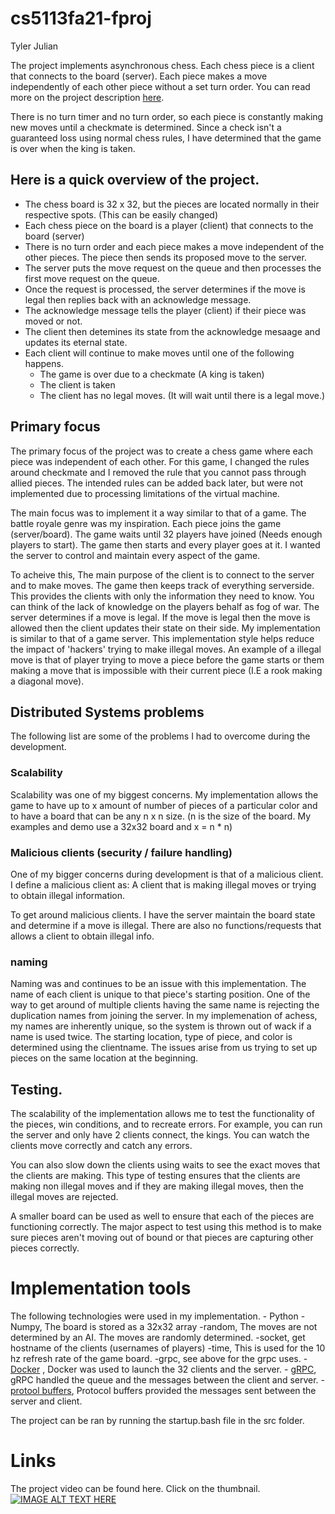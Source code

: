 # cs5113fa21-fproj
Tyler Julian

The project implements asynchronous chess. Each chess piece is a client that connects to the board (server). Each piece makes a move independently of each other piece without a set turn order. You can read more on the project description [here](https://oudatalab.com/cs5113fa21/projects/project). 

There is no turn timer and no turn order, so each piece is constantly making new moves until a checkmate is determined. Since a check isn't a guaranteed loss using normal chess rules, I have determined that the game is over when the king is taken. 

## Here is a quick overview of the project. 
- The chess board is 32 x 32, but the pieces are located normally in their respective spots. (This can be easily changed)
- Each chess piece on the board is a player (client) that connects to the board (server)
- There is no turn order and each piece makes a move independent of the other pieces. The piece then sends its proposed move to the server. 
- The server puts the move request on the queue and then processes the first move request on the queue.
- Once the request is processed, the server determines if the move is legal then replies back with an acknowledge message.
- The acknowledge message tells the player (client) if their piece was moved or not. 
- The client then detemines its state from the acknowledge mesaage and updates its eternal state.
- Each client will continue to make moves until one of the following happens.
    - The game is over due to a checkmate (A king is taken)
    - The client is taken
    - The client has no legal moves. (It will wait until there is a legal move.)

## Primary focus
The primary focus of the project was to create a chess game where each piece was independent of each other. For this game, I changed the rules around checkmate and I removed the rule that you cannot pass through allied pieces. The intended rules can be added back later, but were not implemented due to processing limitations of the virtual machine.

The main focus was to implement it a way similar to that of a game. The battle royale genre was my inspiration. Each piece joins the game (server/board). The game waits until 32 players have joined (Needs enough players to start). The game then starts and every player goes at it. I wanted the server to control and maintain every aspect of the game.

To acheive this, The main purpose of the client is to connect to the server and to make moves. The game then keeps track of everything serverside. This provides the clients with only the information they need to know. You can think of the lack of knowledge on the players behalf as fog of war. The server determines if a move is legal. If the move is legal then the move is allowed then the client updates their state on their side. My implementation is similar to that of a game server. This implementation style helps reduce the impact of 'hackers' trying to make illegal moves. An example of a illegal move is that of player trying to move a piece before the game starts or them making a move that is impossible with their current piece (I.E a rook making a diagonal move).

## Distributed Systems problems
The following list are some of the problems I had to overcome during the development. 

### Scalability
Scalability was one of my biggest concerns. My implementation allows the game to have up to x amount of number of pieces of a particular color and to have a board that can be any n x n size. (n is the size of the board. My examples and demo use a 32x32 board and x = n * n)

### Malicious clients (security / failure handling)
One of my bigger concerns during development is that of a malicious client. I define a malicious client as: A client that is making illegal moves or trying to obtain illegal information.

To get around malicious clients. I have the server maintain the board state and determine if a move is illegal. There are also no functions/requests that allows a client to obtain illegal info.

### naming
Naming was and continues to be an issue with this implementation. The name of each client is unique to that piece's starting position. One of the way to get around of multiple clients having the same name is rejecting the duplication names from joining the server. In my implemenation of achess, my names are inherently unique, so the system is thrown out of wack if a name is used twice. The starting location, type of piece, and color is determined using the clientname. The issues arise from us trying to set up pieces on the same location at the beginning. 

## Testing. 
The scalability of the implementation allows me to test the functionality of the pieces, win conditions, and to recreate errors. For example, you can run the server and only have 2 clients connect, the kings. You can watch the clients move correctly and catch any errors. 

You can also slow down the clients using waits to see the exact moves that the clients are making. This type of testing ensures that the clients are making non illegal moves and if they are making illegal moves, then the illegal moves are rejected. 

A smaller board can be used as well to ensure that each of the pieces are functioning correctly. The major aspect to test using this method is to make sure pieces aren't moving out of bound or that pieces are capturing other pieces correctly.

# Implementation tools
The following technologies were used in my implementation. 
    - Python
        -Numpy, The board is stored as a 32x32 array
        -random, The moves are not determined by an AI. The moves are randomly determined.
        -socket, get hostname of the clients (usernames of players)
        -time, This is used for the 10 hz refresh rate of the game board.
        -grpc, see above for the grpc uses.
    - [Docker](https://www.docker.com/) , Docker was used to launch the 32 clients and the server.
    - [gRPC](https://www.grpc.io/docs/what-is-grpc/introduction/), gRPC handled the queue and the messages between the client and server.
    - [protool buffers](https://developers.google.com/protocol-buffers), Protocol buffers provided the messages sent between the server and client.

The project can be ran by running the startup.bash file in the src folder. 


# Links
The project video can be found here. Click on the thumbnail.
[![IMAGE ALT TEXT HERE](https://img.youtube.com/vi/YOUTUBE_VIDEO_ID_HERE/0.jpg)](https://www.youtube.com/watch?v=YOUTUBE_VIDEO_ID_HERE)